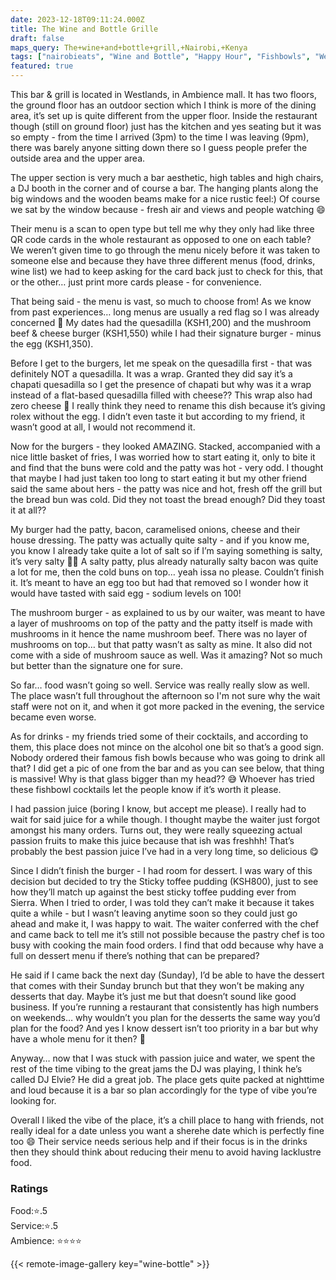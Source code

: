 ```yaml
---
date: 2023-12-18T09:11:24.000Z
title: The Wine and Bottle Grille
draft: false
maps_query: The+wine+and+bottle+grill,+Nairobi,+Kenya
tags: ["nairobieats", "Wine and Bottle", "Happy Hour", "Fishbowls", "Westlands"]
featured: true
---
```


This bar & grill is located in Westlands, in Ambience mall. It has two floors, the ground floor has an outdoor section which I think is more of the dining area, it’s set up is quite different from the upper floor. Inside the restaurant though (still on ground floor) just has the kitchen and yes seating but it was so empty - from the time I arrived (3pm) to the time I was leaving (9pm), there was barely anyone sitting down there so I guess people prefer the outside area and the upper area.

The upper section is very much a bar aesthetic, high tables and high chairs, a DJ booth in the corner and of course a bar. The hanging plants along the big windows and the wooden beams make for a nice rustic feel:) Of course we sat by the window because - fresh air and views and people watching 😄

Their menu is a scan to open type but tell me why they only had like three QR code cards in the whole restaurant as opposed to one on each table? We weren’t given time to go through the menu nicely before it was taken to someone else and because they have three different menus (food, drinks, wine list) we had to keep asking for the card back just to check for this, that or the other… just print more cards please - for convenience.

That being said - the menu is vast, so much to choose from! As we know from past experiences… long menus are usually a red flag so I was already concerned 😬 My dates had the quesadilla (KSH1,200) and the mushroom beef & cheese burger (KSH1,550) while I had their signature burger - minus the egg (KSH1,350).

Before I get to the burgers, let me speak on the quesadilla first - that was definitely NOT a quesadilla. It was a wrap. Granted they did say it’s a chapati quesadilla so I get the presence of chapati but why was it a wrap instead of a flat-based quesadilla filled with cheese?? This wrap also had zero cheese 😬 I really think they need to rename this dish because it’s giving rolex without the egg. I didn’t even taste it but according to my friend, it wasn’t good at all, I would not recommend it.

Now for the burgers - they looked AMAZING. Stacked, accompanied with a nice little basket of fries, I was worried how to start eating it, only to bite it and find that the buns were cold and the patty was hot - very odd. I thought that maybe I had just taken too long to start eating it but my other friend said the same about hers - the patty was nice and hot, fresh off the grill but the bread bun was cold. Did they not toast the bread enough? Did they toast it at all??

My burger had the patty, bacon, caramelised onions, cheese and their house dressing. The patty was actually quite salty - and if you know me, you know I already take quite a lot of salt so if I’m saying something is salty, it’s very salty 😮‍💨 A salty patty, plus already naturally salty bacon was quite a lot for me, then the cold buns on top… yeah issa no please. Couldn’t finish it. It’s meant to have an egg too but had that removed so I wonder how it would have tasted with said egg - sodium levels on 100!

The mushroom burger - as explained to us by our waiter, was meant to have a layer of mushrooms on top of the patty and the patty itself is made with mushrooms in it hence the name mushroom beef. There was no layer of mushrooms on top… but that patty wasn’t as salty as mine. It also did not come with a side of mushroom sauce as well. Was it amazing? Not so much but better than the signature one for sure.

So far… food wasn’t going so well. Service was really really slow as well. The place wasn’t full throughout the afternoon so I'm not sure why the wait staff were not on it, and when it got more packed in the evening, the service became even worse.

As for drinks - my friends tried some of their cocktails, and according to them, this place does not mince on the alcohol one bit so that’s a good sign. Nobody ordered their famous fish bowls because who was going to drink all that? I did get a pic of one from the bar and as you can see below, that thing is massive! Why is that glass bigger than my head?? 😅 Whoever has tried these fishbowl cocktails let the people know if it’s worth it please.

I had passion juice (boring I know, but accept me please). I really had to wait for said juice for a while though. I thought maybe the waiter just forgot amongst his many orders. Turns out, they were really squeezing actual passion fruits to make this juice because that ish was freshhh! That’s probably the best passion juice I’ve had in a very long time, so delicious 😋

Since I didn’t finish the burger - I had room for dessert. I was wary of this decision but decided to try the Sticky toffee pudding (KSH800), just to see how they’ll match up against the best sticky toffee pudding ever from Sierra. When I tried to order, I was told they can’t make it because it takes quite a while - but I wasn’t leaving anytime soon so they could just go ahead and make it, I was happy to wait. The waiter conferred with the chef and came back to tell me it’s still not possible because the pastry chef is too busy with cooking the main food orders. I find that odd because why have a full on dessert menu if there’s nothing that can be prepared?

He said if I came back the next day (Sunday), I’d be able to have the dessert that comes with their Sunday brunch but that they won’t be making any desserts that day. Maybe it’s just me but that doesn’t sound like good business. If you’re running a restaurant that consistently has high numbers on weekends… why wouldn’t you plan for the desserts the same way you’d plan for the food? And yes I know dessert isn’t too priority in a bar but why have a whole menu for it then? 🤔

Anyway… now that I was stuck with passion juice and water, we spent the rest of the time vibing to the great jams the DJ was playing, I think he’s called DJ Elvie? He did a great job. The place gets quite packed at nighttime and loud because it is a bar so plan accordingly for the type of vibe you’re looking for.

Overall I liked the vibe of the place, it’s a chill place to hang with friends, not really ideal for a date unless you want a sherehe date which is perfectly fine too 😄 Their service needs serious help and if their focus is in the drinks then they should think about reducing their menu to avoid having lacklustre food.

### Ratings

Food:⭐️.5<br>
Service:⭐️.5<br>
Ambience: ⭐️⭐️⭐️⭐️<br>

{{< remote-image-gallery key="wine-bottle" >}}
